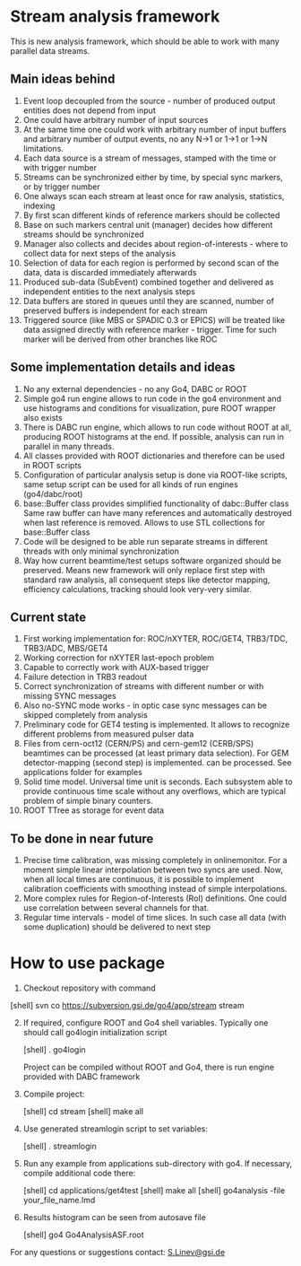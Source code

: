 # Stream analysis framework

This is new analysis framework, which should be able to work with many
parallel data streams.

## Main ideas behind

1. Event loop decoupled from the source - number of produced output entities 
    does not depend from input
2. One could have arbitrary number of input sources 
3. At the same time one could work with arbitrary number of input buffers and
    arbitrary number of output events, no any N->1 or 1->1 or 1->N limitations.
4. Each data source is a stream of messages, stamped with the time or with trigger number
5. Streams can be synchronized either by time, by special sync markers, or by trigger number
6. One always scan each stream at least once for raw analysis, statistics, indexing
7. By first scan different kinds of reference markers should be collected
8. Base on such markers central unit (manager) decides how different streams 
    should be synchronized
9. Manager also collects and decides about region-of-interests - 
    where to collect data for next steps of the analysis
10. Selection of data for each region is performed by second scan of the data,
    data is discarded immediately afterwards 
11. Produced sub-data (SubEvent) combined together and delivered as independent 
    entities to the next analysis steps
12. Data buffers are stored in queues until they are scanned, 
    number of preserved buffers is independent for each stream
13. Triggered source (like MBS or SPADIC 0.3 or EPICS) will be treated
    like data assigned directly with reference marker - trigger.
    Time for such marker will be derived from other branches like ROC


## Some implementation details and ideas
1. No any external dependencies - no any Go4, DABC or ROOT
2. Simple go4 run engine allows to run code in the go4 environment and
   use histograms and conditions for visualization, pure ROOT wrapper also exists
3. There is DABC run engine, which allows to run code without ROOT at all,
   producing ROOT histograms at the end. If possible, analysis can run in
   parallel in many threads.
4. All classes provided with ROOT dictionaries and therefore can be used in ROOT scripts
5. Configuration of particular analysis setup is done via ROOT-like scripts, 
   same setup script can be used for all kinds of run engines (go4/dabc/root)
6. base::Buffer class provides simplified functionality of dabc::Buffer class
   Same raw buffer can have many references and automatically destroyed when
   last reference is removed. Allows to use STL collections for base::Buffer class
7. Code will be designed to be able run separate streams in different threads 
   with only minimal synchronization
8. Way how current beamtime/test setups software organized should be preserved.
   Means new framework will only replace first step with standard raw analysis,
   all consequent steps like detector mapping, efficiency calculations, tracking
   should look very-very similar. 


## Current state
1. First working implementation for: 
   ROC/nXYTER, ROC/GET4, TRB3/TDC, TRB3/ADC, MBS/GET4
2. Working correction for nXYTER last-epoch problem
3. Capable to correctly work with AUX-based trigger
4. Failure detection in TRB3 readout
5. Correct synchronization of streams with different number
   or with missing SYNC messages
6. Also no-SYNC mode works - in optic case sync messages can be 
   skipped completely from analysis     
7. Preliminary code for GET4 testing is implemented.
   It allows to recognize different problems from measured pulser data  
8. Files from cern-oct12 (CERN/PS) and cern-gem12 (CERB/SPS) 
   beamtimes can be processed (at least primary data selection).
   For GEM detector-mapping (second step) is implemented.
   can be processed. See applications folder for examples
9. Solid time model. Universal time unit is seconds.
   Each subsystem able to provide continuous time scale without
   any overflows, which are typical problem of simple binary counters.
10. ROOT TTree as storage for event data


## To be done in near future
1. Precise time calibration, was missing completely in onlinemonitor.
   For a moment simple linear interpolation between two syncs are used.
   Now, when all local times are continuous, it is possible to implement
   calibration coefficients with smoothing instead of simple interpolations.  
2. More complex rules for Region-of-Interests (RoI) definitions.
   One could use correlation between several channels for that.
3. Regular time intervals - model of time slices. In such case
   all data (with some duplication) should be delivered to next step
 

# How to use package

1. Checkout repository with command

  [shell] svn co https://subversion.gsi.de/go4/app/stream stream
  
2. If required, configure ROOT and Go4 shell variables.
   Typically one should call go4login initialization script
   
   [shell] . go4login 
   
   Project can be compiled without ROOT and Go4, there is run engine
   provided with DABC framework
    
3. Compile project:

   [shell] cd stream
   [shell] make all
   
4. Use generated streamlogin script to set variables:

   [shell] . streamlogin

5. Run any example from applications sub-directory with go4.
   If necessary, compile additional code there:

   [shell] cd applications/get4test
   [shell] make all
   [shell] go4analysis -file your_file_name.lmd

6. Results histogram can be seen from autosave file

   [shell] go4 Go4AnalysisASF.root    
   

For any questions or suggestions contact:
S.Linev@gsi.de

   